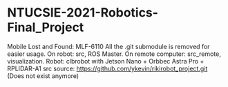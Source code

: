 # NTUCSIE-2021-Robotics-Final_Project
 Mobile Lost and Found: MLF-6110
 All the .git submodule is removed for easier usage.
 On robot: src, ROS Master.
 On remote computer: src_remote, visualization.
 Robot: clbrobot with Jetson Nano + Orbbec Astra Pro + RPLIDAR-A1
 src source: https://github.com/ykevin/rikirobot_project.git (Does not exist anymore)